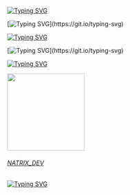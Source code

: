 
[![Typing SVG](https://readme-typing-svg.herokuapp.com?color=F7007A&duration=400&lines=N;NA;NAT;NATR;NATRI;NATRIX)](https://git.io/typing-svg)

[![Typing SVG](https://readme-typing-svg.herokuapp.com?color=34eb49&lines=Languages:)](https://git.io/typing-svg)



[![Typing SVG](https://readme-typing-svg.herokuapp.com?color=F7007A&duration=400&lines=js,;py,;php,;html-css,;java,;perl,;elixir,;eris,;go,;react.js,;z-sharp;batched,;vue.js,;sqlite3,;sql,;ruby;.net;shell)](https://git.io/typing-svg)

[![Typing SVG](https://readme-typing-svg.herokuapp.com?color=34eb49&lines=My+skills+:)](https://git.io/typing-svg)




[![Typing SVG](https://readme-typing-svg.herokuapp.com?color=6b34eb&duration=4000&lines=Developer,+Certified+Ethical+Hacker,;+Server+Manager+&+Admin+Frontend+&+Backend)](https://git.io/typing-svg)


 <div>
  <a href="https://github.com/natrixdev">
  <img height="180em" src="https://github-readme-stats.vercel.app/api?username=natrixdev&show_icons=true&theme=radical&include_all_commits=true&count_private=true"/>

</div>

###### NATRIX_DEV 
[![Typing SVG](https://readme-typing-svg.herokuapp.com?color=F7007A&duration=400&lines=N;A;T;R;I;X)](https://git.io/typing-svg)
 

